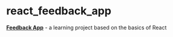 # react_feedback_app

**[Feedback App](https://merry-yeot-b3ea08.netlify.app/)** - a learning project based on the basics of React
